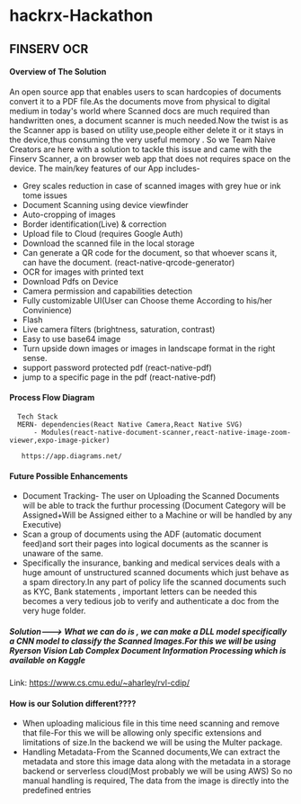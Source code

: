 # hackrx-Hackathon

## FINSERV OCR
#### Overview of The Solution
 An open source app that enables users to scan hardcopies of documents convert it to a PDF file.As the documents move from physical to digital medium in today's world where Scanned docs are much required than handwritten ones, a document scanner is much needed.Now the twist is as the Scanner app is based on utility use,people either delete it or it stays in the device,thus consuming the very useful memory . So we Team Naive Creators are here with a solution to tackle this issue and came with the Finserv Scanner, a on browser web app that does not requires space on the device.
 The main/key features of our App includes-
 * Grey scales reduction in case of scanned images with grey hue or ink tome issues
 * Document Scanning using device viewfinder
 * Auto-cropping of images
 * Border identification(Live) & correction
 * Upload file to Cloud (requires Google Auth)
 * Download the scanned file in the local storage
 * Can generate a QR code for the document, so that whoever scans it, can have the document. (react-native-qrcode-generator)
 * OCR for images with printed text
 * Download Pdfs on Device
 * Camera permission and capabilities detection
 * Fully customizable UI(User can Choose theme According to his/her Convinience)
 * Flash
 * Live camera filters (brightness, saturation, contrast)
 * Easy to use base64 image
 * Turn upside down images or images in landscape format in the right sense.
 * support password protected pdf (react-native-pdf)
 * jump to a specific page in the pdf (react-native-pdf)



####  Process Flow Diagram
      Tech Stack
      MERN- dependencies(React Native Camera,React Native SVG)
          - Modules(react-native-document-scanner,react-native-image-zoom-viewer,expo-image-picker)
          
       https://app.diagrams.net/
 #### Future Possible Enhancements
 * Document Tracking- The user on Uploading the Scanned Documents will be able to track the furthur processing (Document Category will be Assigned+Will be Assigned either to a       Machine or will be handled by any Executive)
 * Scan a group of documents using the ADF (automatic document feed)and sort their pages into logical documents as the scanner is unaware of the same.
 * Specifically the insurance, banking and medical services deals with a huge amount of unstructured scanned documents which just behave as a spam directory.In any part of policy life the scanned documents such as KYC, Bank statements , important letters can be needed this becomes a very tedious job to verify and authenticate a doc from the very huge folder. 
 ##### Solution---> What we can do is , we can make a DLL model specifically a CNN model to classify the Scanned Images.For this we will be using Ryerson Vision Lab Complex Document Information Processing which is available on Kaggle
 Link: https://www.cs.cmu.edu/~aharley/rvl-cdip/

#### How is our Solution different????
* When uploading malicious file in this time need scanning and remove that file-For this we will be allowing only specific extensions and limitations of size.In the backend we will be using the Multer package.
* Handling Metadata-From the Scanned documents,We can extract the metadata and store this image data along with the metadata in a storage backend or serverless cloud(Most probably we will be using AWS) So no manual handling is required, The data from the image is directly into the predefined entries

       




